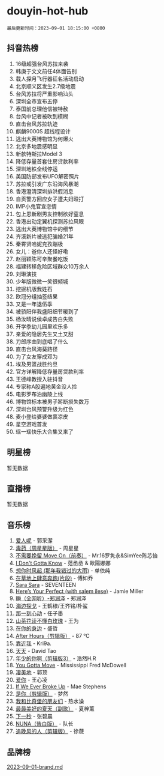 # douyin-hot-hub

`最后更新时间：2023-09-01 18:15:00 +0800`

## 抖音热榜

1. 16级超强台风苏拉来袭
1. 韩庚于文文前任4体面告别
1. 载人探月飞行器征名活动启动
1. 北京顺义区发生2.7级地震
1. 台风苏拉将严重影响汕头
1. 深圳全市宣布五停
1. 泰国前总理他信被特赦
1. 台风中记者被吹到模糊
1. 直击台风苏拉轨迹
1. 麒麟9000S 超线程设计
1. 逃出大英博物馆为何爆火
1. 北京多地震感明显
1. 新款特斯拉Model 3
1. 降低存量首套住房贷款利率
1. 深圳地铁全线停运
1. 美国防部发布UFO解密照片
1. 苏拉或引发广东沿海风暴潮
1. 香港澄清深圳排洪假消息
1. 自贡警方回应女子遭夫妇殴打
1. IMP小鬼官宣恋情
1. 包上恩新剧男友控制欲好窒息
1. 香港出动定翼机探测苏拉风眼
1. 逃出大英博物馆中的细节
1. 齐溪新片被逃犯骗婚21年
1. 秦霄贤哈妮克孜蹦极
1. 女儿：爸你人还怪好嘞
1. 赵丽颖陈可辛聚餐吃饭
1. 福建转移危险区域群众10万余人
1. 刘琳演技
1. 少年版微微一笑很倾城
1. 挖掘机版我姓石
1. 欧冠分组抽签结果
1. 又是一年退伍季
1. 被骄阳伴我盛阳细节暖到了
1. 杨汝晴说侯卓成告白失败
1. 开学季幼儿园里欢乐多
1. 亲爱的隐居先生又土又甜
1. 刀郎序曲到底唱了什么
1. 直击台风海葵路径
1. 为了女友穿成邓为
1. 埃及男篮战胜约旦
1. 官方详解降低存量房贷款利率
1. 王德峰教授入驻抖音
1. 专家称A股遍地黄金没人捡
1. 电影罗布泊幽陵上线
1. 博物馆标本被男子掰断损失数万
1. 深圳台风预警升级为红色
1. 麦小登给婆婆做裹凉皮
1. 星空游戏首发
1. 瑶一瑶快乐大合集又来了

## 明星榜

暂无数据

## 直播榜

暂无数据

## 音乐榜

1. [爱人呢](https://sf6-cdn-tos.douyinstatic.com/obj/tos-cn-ve-2774/2041dc10f3c442f1992b439a00eaf2ba) - 郭采潔
1. [毒药（周星星版）](https://sf3-cdn-tos.douyinstatic.com/obj/tos-cn-ve-2774/oAXunb2JtDTQMcBfaEkg8Be5IhZQCmGByB0V33) - 周星星
1. [不需要挽留 Move On（前奏）](https://sf3-cdn-tos.douyinstatic.com/obj/tos-cn-ve-2774/ooCBhgCCkF4nExzQL9WZSUbitfA8IsDkgQIYhe) - Mr.16罗隽永&SimYee陈芯怡
1. [I Don't Gotta Know](https://sf6-cdn-tos.douyinstatic.com/obj/tos-cn-ve-2774/o8nCfgMGwCsAvgDe5bzzaDQDFf6ksAUxrlFC8J) - 范丞丞 & 歐陽娜娜
1. [想你时风起 (那年我错过的大雨)](https://sf3-cdn-tos.douyinstatic.com/obj/tos-cn-ve-2774/ooR7G8ftDMzIgnxa0HbReM4CZ74qknQABLtHB1) - 单依纯
1. [在草地上肆意奔跑(片段)](https://sf6-cdn-tos.douyinstatic.com/obj/tos-cn-ve-2774/8831d494742f45dabdfa8adb8b817259) - 傅如乔
1. [Sara Sara](https://sf3-cdn-tos.douyinstatic.com/obj/tos-cn-ve-2774/oAceDXU2gVHZCQFrkrYmX8e5tUBxQPb6Bmd2nF) - SEVENTEEN
1. [Here’s Your Perfect (with salem ilese)](https://sf6-cdn-tos.douyinstatic.com/obj/tos-cn-ve-2774/076b1576c6c546598f803fe53da388a7) - Jamie Miller
1. [瞬（全网听）-郑润泽](https://sf6-cdn-tos.douyinstatic.com/obj/tos-cn-ve-2774/o4Vb9eJZClCZTnRQYy0BRSeHGrDtrkrQgIBvQt) - 郑润泽
1. [海边探戈](https://sf6-cdn-tos.douyinstatic.com/obj/tos-cn-ve-2774/os9gE0VQCGqt6VQkZDyBBYvfSDY0QFe3vVmubn) - 王鹤棣/王齐铭/朴鲨
1. [那一刻心动](https://sf6-cdn-tos.douyinstatic.com/obj/tos-cn-ve-2774/4c0ed00133e3439592b4741c72acc6f3) - 任子墨
1. [山茶花读不懂白玫瑰](https://sf3-cdn-tos.douyinstatic.com/obj/tos-cn-ve-2774/osfn8B7DktrRHEPJgPCfDbw7QDQEkwC16BxZg9) - 王为
1. [在你的身边](https://sf3-cdn-tos.douyinstatic.com/obj/tos-cn-ve-2774/9dce2ee6c9f84c17a6d68458730d7ae8) - 盛哲
1. [After Hours（剪辑版）](https://sf6-cdn-tos.douyinstatic.com/obj/tos-cn-ve-2774/owgWztApWhImMFMpyEyQfAIyIusRBioqSgWk7T) - 87 ℃
1. [靠近我](https://sf3-cdn-tos.douyinstatic.com/obj/tos-cn-ve-2774/oMGCfQ3FZdrziXO1QC8zgfNXawBf91hGAIvUrY) - Kri9a.
1. [天天](https://sf6-cdn-tos.douyinstatic.com/obj/tos-cn-ve-2774/6b075c4856e34a60a1ef022c4a80dec5) - David Tao
1. [年少的你啊（剪辑版3）](https://sf3-cdn-tos.douyinstatic.com/obj/tos-cn-ve-2774/oo2vDGhzyAtN1QLfh5k1iBIpWAv2NOZQysM5tK) - 浩然H.R
1. [You Gotta Move](https://sf6-cdn-tos.douyinstatic.com/obj/tos-cn-ve-2774/a2b672af67514106b25cdfd6f1a8aad2) - Mississippi Fred McDowell
1. [凄美地](https://sf3-cdn-tos.douyinstatic.com/obj/tos-cn-ve-2774/oshF4RgFMhmTSa4jCaHNUXI0NetFtBBQBzBZdf) - 郭顶
1. [爱你](https://sf6-cdn-tos.douyinstatic.com/obj/tos-cn-ve-2774/738d8b240f1e4519b44cf31c84e02e24) - 王心凌
1. [If We Ever Broke Up](https://sf6-cdn-tos.douyinstatic.com/obj/tos-cn-ve-2774/o8onj5HDk0ImtBmO0URBfeyCDXQJMYkQ1gb8Zy) - Mae Stephens
1. [是你（剪辑版）](https://sf3-cdn-tos.douyinstatic.com/obj/tos-cn-ve-2774/46019dae783c4c969944217fe1cfafc4) - 梦然
1. [我和比奇堡的朋友们](https://sf3-cdn-tos.douyinstatic.com/obj/tos-cn-ve-2774/f0505db981ea4a6d91453a15924a82aa) - 热水澡
1. [最最美好的夏天（副歌）](https://sf6-cdn-tos.douyinstatic.com/obj/tos-cn-ve-2774/o4FMghDLZkPIkCutdrsXlbTHcaZztBfeCp9AFS) - 夏梓薰
1. [下一秒](https://sf6-cdn-tos.douyinstatic.com/obj/tos-cn-ve-2774/16eedda97153423db2501ff6373be86a) - 张碧晨
1. [NUNA（告白版）](https://sf6-cdn-tos.douyinstatic.com/obj/tos-cn-ve-2774/a65828cbd8ce41a78a430a58b49f4feb) - 队长
1. [追晚风的人（剪辑版）](https://sf6-cdn-tos.douyinstatic.com/obj/tos-cn-ve-2774/560835060af84ac29cd5c12e2a98f7eb) - 徐薇

## 品牌榜

[2023-09-01-brand.md](2023-09-01-brand.md)
